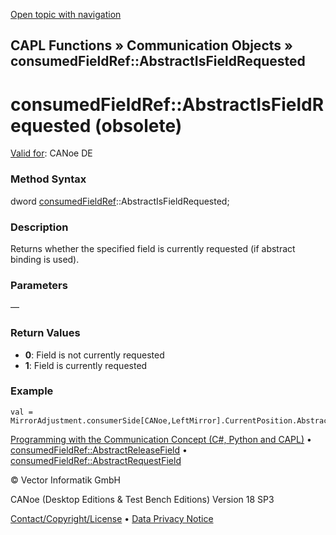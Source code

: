 [Open topic with navigation](../../../../../CANoeDEFamily.htm#Topics/CAPLFunctions/CommunicationObjects/Methods/CAPLfunctionConsumedFieldRefAbstractIsFieldRequested.md)

## CAPL Functions » Communication Objects » consumedFieldRef::AbstractIsFieldRequested

# consumedFieldRef::AbstractIsFieldRequested (obsolete)

[Valid for](../../../Shared/FeatureAvailability.md): CANoe DE

### Method Syntax

dword [consumedFieldRef](../Objects/CAPLfunctionConsumedFieldRef.md)::AbstractIsFieldRequested;

### Description

Returns whether the specified field is currently requested (if abstract binding is used).

### Parameters

—

### Return Values

- **0**: Field is not currently requested
- **1**: Field is currently requested

### Example

```plaintext
val = MirrorAdjustment.consumerSide[CANoe,LeftMirror].CurrentPosition.AbstractIsFieldRequested();
```

[Programming with the Communication Concept (C#, Python and CAPL)](../../../CANoeCANalyzer/CommunicationConcept/Programming/CCP.md) • [consumedFieldRef::AbstractReleaseField](CAPLfunctionConsumedFieldRefAbstractReleaseField.md) • [consumedFieldRef::AbstractRequestField](CAPLfunctionConsumedFieldRefAbstractRequestField.md)

© Vector Informatik GmbH

CANoe (Desktop Editions & Test Bench Editions) Version 18 SP3

[Contact/Copyright/License](../../../Shared/ContactCopyrightLicense.md) • [Data Privacy Notice](https://www.vector.com/int/en/company/get-info/privacy-policy/)